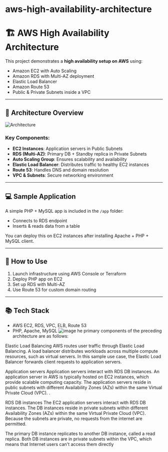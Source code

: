 # aws-high-availability-architecture
# 🏗️ AWS High Availability Architecture

This project demonstrates a **high availability setup on AWS** using:
- Amazon EC2 with Auto Scaling
- Amazon RDS with Multi-AZ deployment
- Elastic Load Balancer
- Amazon Route 53
- Public & Private Subnets inside a VPC

---

## 📌 Architecture Overview

![Architecture](architecture.png)

### Key Components:
- **EC2 Instances**: Application servers in Public Subnets
- **RDS (Multi-AZ)**: Primary DB + Standby replica in Private Subnets
- **Auto Scaling Group**: Ensures scalability and availability
- **Elastic Load Balancer**: Distributes traffic to healthy EC2 instances
- **Route 53**: Handles DNS and domain resolution
- **VPC & Subnets**: Secure networking environment

---

## 💻 Sample Application

A simple PHP + MySQL app is included in the `/app` folder:

- Connects to RDS endpoint
- Inserts & reads data from a table

You can deploy this on EC2 instances after installing Apache + PHP + MySQL client.

---

## 🚀 How to Use

1. Launch infrastructure using AWS Console or Terraform
2. Deploy PHP app on EC2
3. Set up RDS with Multi-AZ
4. Use Route 53 for custom domain routing

---

## 📚 Tech Stack
- AWS EC2, RDS, VPC, ELB, Route 53
- PHP, Apache, MySQL
![image](https://github.com/user-attachments/assets/61f429fb-6df9-44aa-a0b1-25537779085e)
he primary components of the preceding architecture are as follows:

Elastic Load Balancing
AWS routes user traffic through Elastic Load Balancing. A load balancer distributes workloads across multiple compute resources, such as virtual servers. In this sample use case, the Elastic Load Balancer forwards client requests to application servers.

Application servers
Application servers interact with RDS DB instances. An application server in AWS is typically hosted on EC2 instances, which provide scalable computing capacity. The application servers reside in public subnets with different Availability Zones (AZs) within the same Virtual Private Cloud (VPC). .

RDS DB instances
The EC2 application servers interact with RDS DB instances. The DB instances reside in private subnets within different Availability Zones (AZs) within the same Virtual Private Cloud (VPC). Because the subnets are private, no requests from the internet are permitted.

The primary DB instance replicates to another DB instance, called a read replica. Both DB instances are in private subnets within the VPC, which means that Internet users can't access them directly
